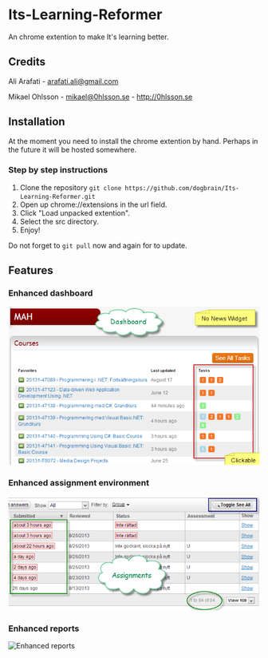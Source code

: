 # Its-Learning-Reformer
An chrome extention to make It's learning better. 

## Credits
Ali Arafati - <arafati.ali@gmail.com>

Mikael Ohlsson - <mikael@0hlsson.se> - <http://0hlsson.se>

## Installation
At the moment you need to install the chrome extention by hand. Perhaps in the future it will be hosted somewhere.

### Step by step instructions 
1. Clone the repository `git clone https://github.com/dogbrain/Its-Learning-Reformer.git`
1. Open up chrome://extensions in the url field. 
1. Click "Load unpacked extention".
1. Select the src directory.
1. Enjoy!

Do not forget to `git pull` now and again for to update.

## Features
### Enhanced dashboard
![Enhanced dashboard](https://github.com/dogbrain/Its-Learning-Reformer/blob/master/src/resources/Dashboard.png?raw=true)
### Enhanced assignment environment
![Enhanced assignment environment](https://github.com/dogbrain/Its-Learning-Reformer/blob/master/src/resources/Assignment.png?raw=true)
### Enhanced reports
![Enhanced reports](https://github.com/dogbrain/Its-Learning-Reformer/blob/master/src/resources/Report.png?raw=true)
